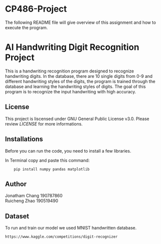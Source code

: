 # CP486-Project

The following README file will give overview of this assignment and how to execute the program. 

# AI Handwriting Digit Recognition Project

This is a handwriting recognition program designed to recognize handwriting digits. In the database, there are 10 single digits from 0-9 and different handwriting styles of the digits, the program is trained through the database and learning the handwriting styles of digits. The goal of this program is to recognize the input handwriting with high accuracy. 

## License 
This project is liscensed under GNU General Public License v3.0. Please review *LICENSE* for more informations. 

## Installations 

Before you can run the code, you need to install a few libraries. 

In Terminal copy and paste this command: 

        pip install numpy pandas matplotlib

## Author 

Jonatham Chang 190787860  
Ruicheng Zhao 190519490


## Dataset 

To run and train our model we used MNIST handwritten database. 

    https://www.kaggle.com/competitions/digit-recognizer